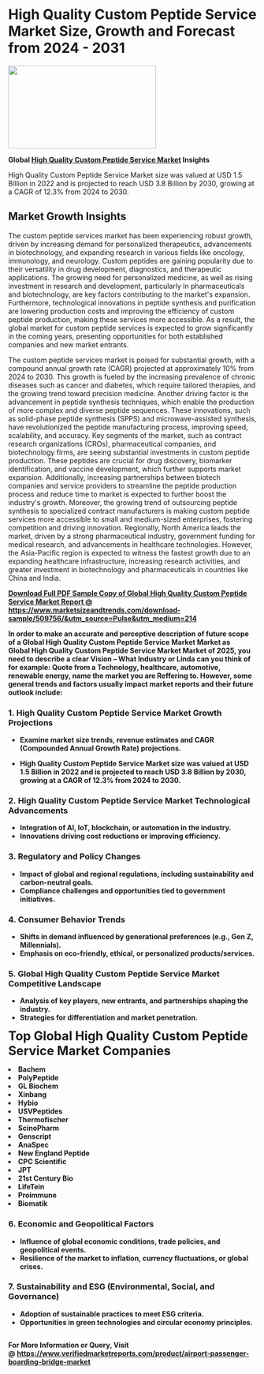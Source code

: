 <H1>High Quality Custom Peptide Service Market Size, Growth and Forecast from 2024 - 2031</H1><img class="aligncenter size-medium wp-image-584254" src="https://thirdeyenews.in/wp-content/uploads/2024/09/Global-Market-Research-300x168.jpeg" alt="" width="300" height="168" /><p><strong>Global&nbsp;<a href="https://www.marketsizeandtrends.com/download-sample/509756/&amp;utm_source=Pulse&amp;utm_medium=214">High Quality Custom Peptide Service Market</a> Insights</strong></p><p>High Quality Custom Peptide Service Market size was valued at USD 1.5 Billion in 2022 and is projected to reach USD 3.8 Billion by 2030, growing at a CAGR of 12.3% from 2024 to 2030.</p><p><h2>Market Growth Insights</h2> <p>The custom peptide services market has been experiencing robust growth, driven by increasing demand for personalized therapeutics, advancements in biotechnology, and expanding research in various fields like oncology, immunology, and neurology. Custom peptides are gaining popularity due to their versatility in drug development, diagnostics, and therapeutic applications. The growing need for personalized medicine, as well as rising investment in research and development, particularly in pharmaceuticals and biotechnology, are key factors contributing to the market's expansion. Furthermore, technological innovations in peptide synthesis and purification are lowering production costs and improving the efficiency of custom peptide production, making these services more accessible. As a result, the global market for custom peptide services is expected to grow significantly in the coming years, presenting opportunities for both established companies and new market entrants.</p> <p><strong><a href="download-sample-link"></a></strong></p> <p>The custom peptide services market is poised for substantial growth, with a compound annual growth rate (CAGR) projected at approximately 10% from 2024 to 2030. This growth is fueled by the increasing prevalence of chronic diseases such as cancer and diabetes, which require tailored therapies, and the growing trend toward precision medicine. Another driving factor is the advancement in peptide synthesis techniques, which enable the production of more complex and diverse peptide sequences. These innovations, such as solid-phase peptide synthesis (SPPS) and microwave-assisted synthesis, have revolutionized the peptide manufacturing process, improving speed, scalability, and accuracy. Key segments of the market, such as contract research organizations (CROs), pharmaceutical companies, and biotechnology firms, are seeing substantial investments in custom peptide production. These peptides are crucial for drug discovery, biomarker identification, and vaccine development, which further supports market expansion. Additionally, increasing partnerships between biotech companies and service providers to streamline the peptide production process and reduce time to market is expected to further boost the industry's growth. Moreover, the growing trend of outsourcing peptide synthesis to specialized contract manufacturers is making custom peptide services more accessible to small and medium-sized enterprises, fostering competition and driving innovation. Regionally, North America leads the market, driven by a strong pharmaceutical industry, government funding for medical research, and advancements in healthcare technologies. However, the Asia-Pacific region is expected to witness the fastest growth due to an expanding healthcare infrastructure, increasing research activities, and greater investment in biotechnology and pharmaceuticals in countries like China and India.</p> <p><strong><a href="get-more-link"></p><p><span class=""><strong>Download Full PDF Sample Copy of Global High Quality Custom Peptide Service Market Report</strong> @ <a href="https://www.marketsizeandtrends.com/download-sample/509756/&amp;utm_source=Pulse&amp;utm_medium=214" target="_blank">https://www.marketsizeandtrends.com/download-sample/509756/&amp;utm_source=Pulse&amp;utm_medium=214</a></span></p><p>In order to make an accurate and perceptive description of future scope of a Global&nbsp;High Quality Custom Peptide Service Market Market as Global&nbsp;High Quality Custom Peptide Service Market Market of 2025, you need to describe a clear Vision &ndash; What Industry or Linda can you think of for example: Quote from a Technology, healthcare, automotive, renewable energy, name the market you are Reffering to. However, some general trends and factors usually impact market reports and their future outlook include:</p><h3>1.&nbsp;<strong>High Quality Custom Peptide Service Market Growth Projections</strong></h3><ul><li>Examine market size trends, revenue estimates and CAGR (Compounded Annual Growth Rate) projections.</li><li><p>High Quality Custom Peptide Service Market size was valued at USD 1.5 Billion in 2022 and is projected to reach USD 3.8 Billion by 2030, growing at a CAGR of 12.3% from 2024 to 2030.</p></li></ul><h3>2.&nbsp;<strong>High Quality Custom Peptide Service Market Technological Advancements</strong></h3><ul><li>Integration of AI, IoT, blockchain, or automation in the industry.</li><li>Innovations driving cost reductions or improving efficiency.</li></ul><h3>3.&nbsp;<strong>Regulatory and Policy Changes</strong></h3><ul><li>Impact of global and regional regulations, including sustainability and carbon-neutral goals.</li><li>Compliance challenges and opportunities tied to government initiatives.</li></ul><h3>4.&nbsp;<strong>Consumer Behavior Trends</strong></h3><ul><li>Shifts in demand influenced by generational preferences (e.g., Gen Z, Millennials).</li><li>Emphasis on eco-friendly, ethical, or personalized products/services.</li></ul><h3>5.&nbsp;<strong>Global High Quality Custom Peptide Service Market Competitive Landscape</strong></h3><ul><li>Analysis of key players, new entrants, and partnerships shaping the industry.</li><li>Strategies for differentiation and market penetration.</li></ul><p data-pm-slice="1 1 []"><span style="color: inherit; font-family: inherit; font-size: 25px;">Top Global High Quality Custom Peptide Service Market Companies</span></p><div class="" data-test-id=""><p><li>Bachem</li><li> PolyPeptide</li><li> GL Biochem</li><li> Xinbang</li><li> Hybio</li><li> USVPeptides</li><li> Thermofischer</li><li> ScinoPharm</li><li> Genscript</li><li> AnaSpec</li><li> New England Peptide</li><li> CPC Scientific</li><li> JPT</li><li> 21st Century Bio</li><li> LifeTein</li><li> Proimmune</li><li> Biomatik</li></p></div><h3>6.&nbsp;<strong>Economic and Geopolitical Factors</strong></h3><ul><li>Influence of global economic conditions, trade policies, and geopolitical events.</li><li>Resilience of the market to inflation, currency fluctuations, or global crises.</li></ul><h3>7.&nbsp;<strong>Sustainability and ESG (Environmental, Social, and Governance)</strong></h3><ul><li>Adoption of sustainable practices to meet ESG criteria.</li><li>Opportunities in green technologies and circular economy principles.</li></ul><h2><strong style="font-size: 14px;">For More Information or Query, Visit @&nbsp;</strong><a style="background-color: #ffffff; font-size: 14px;" href="https://www.marketsizeandtrends.com/report/high-quality-custom-peptide-service-market/" target="_blank">https://www.verifiedmarketreports.com/product/airport-passenger-boarding-bridge-market</a></h2>
